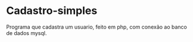 # Cadastro-simples
Programa que cadastra um usuario, feito em php, com conexão ao banco de dados mysql.
